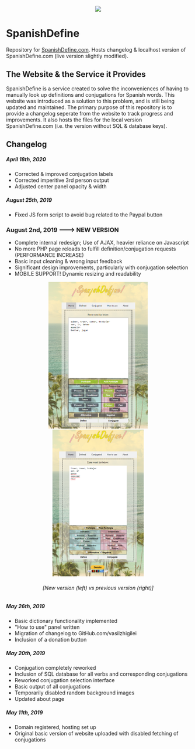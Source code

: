 <p align="center">
  <a href="https://www.spanishdefine.com" target="_blank"><img src="https://www.spanishdefine.com/resources/logo/spanishdefine_logo_header.png"></a>
</p>

SpanishDefine
===============
Repository for [SpanishDefine.com](https://spanishdefine.com).
Hosts changelog & localhost version of SpanishDefine.com (live version slightly modified).

The Website & the Service it Provides
-------------------------------------
SpanishDefine is a service created to solve the inconveniences of having to manually look up definitions and conjugations for Spanish words. This website was introduced as a solution to this problem, and is still being updated and maintained. The primary purpose of this repository is to provide a changelog seperate from the website to track progress and improvements. It also hosts the files for the local version SpanishDefine.com (i.e. the version without SQL & database keys).

Changelog
---------

##### April 18th, 2020
* Corrected & improved conjugation labels
* Corrected imperitive 3rd person output
* Adjusted center panel opacity & width

##### August 25th, 2019
* Fixed JS form script to avoid bug related to the Paypal button

### August 2nd, 2019 ---> NEW VERSION
* Complete internal redesign; Use of AJAX, heavier reliance on Javascript
* No more PHP page reloads to fulfill definition/conjugation requests (PERFORMANCE INCREASE)
* Basic input cleaning & wrong input feedback
* Significant design improvements, particularly with conjugation selection
* MOBILE SUPPORT! Dynamic resizing and readability

<p align="center">
<img src="https://github.com/vasilzhigilei/SpanishDefine/blob/master/ver2.PNG" height="400px"></img>
<img src="https://github.com/vasilzhigilei/SpanishDefine/blob/master/ver1.PNG" height="400px"></img>
</p>

<h6 align="center"><i>[New version (left) vs previous version (right)]</i></h6>

##### May 26th, 2019
* Basic dictionary functionality implemented
* "How to use" panel written
* Migration of changelog to GitHub.com/vasilzhigilei
* Inclusion of a donation button
##### May 20th, 2019
* Conjugation completely reworked
* Inclusion of SQL database for all verbs and corresponding conjugations
* Reworked conjugation selection interface
* Basic output of all conjugations
* Temporarily disabled random background images
* Updated about page
##### May 11th, 2019
* Domain registered, hosting set up
* Original basic version of website uploaded with disabled fetching of conjugations
